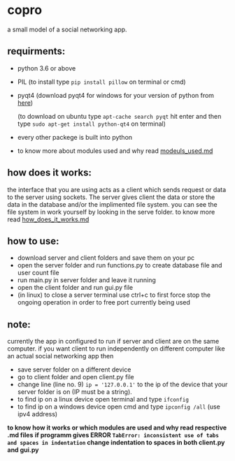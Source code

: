 # copro
  a small model of a social networking app.

requirments:
  -
  - python 3.6 or above
  - PIL (to install type `pip install pillow` on terminal or cmd)
  - pyqt4 (download pyqt4 for windows for your version of python from [here](https://www.lfd.uci.edu/~gohlke/pythonlibs/#pyqt4))
  
    (to download on ubuntu type `apt-cache search pyqt` hit enter and then type `sudo apt-get install python-qt4` on terminal)
  - every other packege is built into python
  - to know more about modules used and why read [modeuls_used.md](https://github.com/planetred-cc/copro/blob/master/modules_used.md#components)
  
how does it works:
  -
  the interface that you are using acts as a client which sends request or data to the server using sockets. The server           gives client the data or store the data in the database and/or the implimented file system. you can see the file 
  system in work yourself by looking in the serve folder. to know more read [how_does_it_works.md](https://github.com/planetred-cc/copro/blob/master/how_does_it_works.md#creating-account)

how to use:
  -
  - download server and client folders and save them on your pc
  - open the server folder and run functions.py to create database file and user count file
  - run main.py in server folder and leave it running
  - open the client folder and run gui.py file
  - (in linux) to close a server terminal use ctrl+c to first force stop the ongoing operation in order to free port    currently being used
  
note:
  -
  currently the app in configured to run if server and client are on the same computer. if you want client to
  run independently on different computer like an actual social networking app then
  - save server folder on a different device
  - go to client folder and open client.py file 
  - change line (line no. 9) ` ip = '127.0.0.1' ` to the ip of the device that your server folder is on (IP must be a string).
  - to find ip on a linux device open terminal and type `ifconfig`  
  - to find ip on a windows device open cmd and type `ipconfig /all` (use ipv4 address) 

**to know how it works or which modules are used and why read respective .md files**
**if programm gives ERROR `TabError: inconsistent use of tabs and spaces in indentation` change indentation to spaces in both client.py and gui.py**
